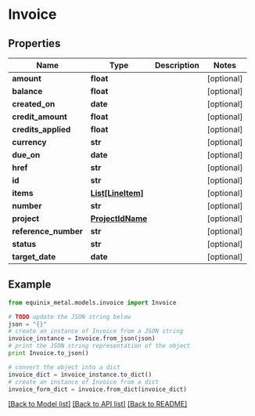 # Invoice


## Properties
Name | Type | Description | Notes
------------ | ------------- | ------------- | -------------
**amount** | **float** |  | [optional] 
**balance** | **float** |  | [optional] 
**created_on** | **date** |  | [optional] 
**credit_amount** | **float** |  | [optional] 
**credits_applied** | **float** |  | [optional] 
**currency** | **str** |  | [optional] 
**due_on** | **date** |  | [optional] 
**href** | **str** |  | [optional] 
**id** | **str** |  | [optional] 
**items** | [**List[LineItem]**](LineItem.md) |  | [optional] 
**number** | **str** |  | [optional] 
**project** | [**ProjectIdName**](ProjectIdName.md) |  | [optional] 
**reference_number** | **str** |  | [optional] 
**status** | **str** |  | [optional] 
**target_date** | **date** |  | [optional] 

## Example

```python
from equinix_metal.models.invoice import Invoice

# TODO update the JSON string below
json = "{}"
# create an instance of Invoice from a JSON string
invoice_instance = Invoice.from_json(json)
# print the JSON string representation of the object
print Invoice.to_json()

# convert the object into a dict
invoice_dict = invoice_instance.to_dict()
# create an instance of Invoice from a dict
invoice_form_dict = invoice.from_dict(invoice_dict)
```
[[Back to Model list]](../README.md#documentation-for-models) [[Back to API list]](../README.md#documentation-for-api-endpoints) [[Back to README]](../README.md)


